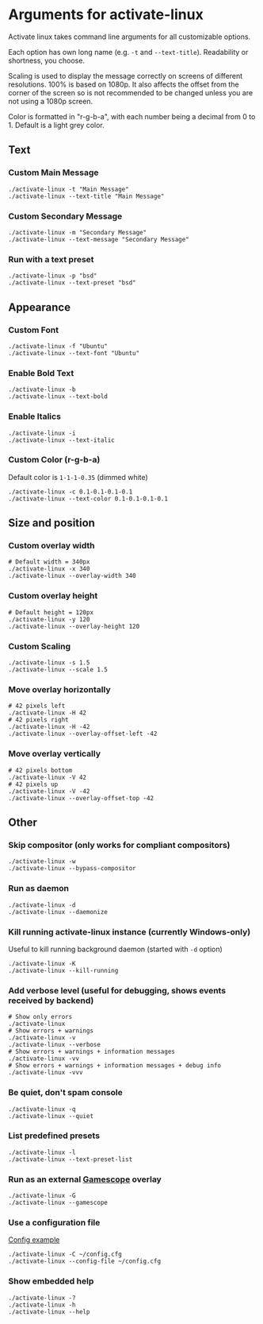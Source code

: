 # Arguments for activate-linux

Activate linux takes command line arguments for all customizable options.

Each option has own long name (e.g. `-t` and `--text-title`). Readability or shortness, you choose.

Scaling is used to display the message correctly on screens of different resolutions. 100% is based on 1080p. It also affects the offset from the corner of the screen
so is not recommended to be changed unless you are not using a 1080p screen.

Color is formatted in "r-g-b-a", with each number being a decimal from 0 to 1. Default is a light grey color.

## Text

### Custom Main Message
```console
./activate-linux -t "Main Message"
./activate-linux --text-title "Main Message"
```

### Custom Secondary Message
```console
./activate-linux -m "Secondary Message"
./activate-linux --text-message "Secondary Message"
```

### Run with a text preset
```console
./activate-linux -p "bsd"
./activate-linux --text-preset "bsd"
```

## Appearance

### Custom Font
```console
./activate-linux -f "Ubuntu"
./activate-linux --text-font "Ubuntu"
```

### Enable Bold Text
```console
./activate-linux -b
./activate-linux --text-bold
```

### Enable Italics
```console
./activate-linux -i
./activate-linux --text-italic
```

### Custom Color (r-g-b-a)
Default color is `1-1-1-0.35` (dimmed white)
```console
./activate-linux -c 0.1-0.1-0.1-0.1
./activate-linux --text-color 0.1-0.1-0.1-0.1
```

## Size and position

### Custom overlay width
```console
# Default width = 340px
./activate-linux -x 340
./activate-linux --overlay-width 340
```

### Custom overlay height
```console
# Default height = 120px
./activate-linux -y 120
./activate-linux --overlay-height 120
```

### Custom Scaling
```console
./activate-linux -s 1.5
./activate-linux --scale 1.5
```

### Move overlay horizontally
```console
# 42 pixels left
./activate-linux -H 42
# 42 pixels right
./activate-linux -H -42
./activate-linux --overlay-offset-left -42
```

### Move overlay vertically
```console
# 42 pixels bottom
./activate-linux -V 42
# 42 pixels up
./activate-linux -V -42
./activate-linux --overlay-offset-top -42
```

## Other

### Skip compositor (only works for compliant compositors)
```console
./activate-linux -w
./activate-linux --bypass-compositor
```

### Run as daemon
```console
./activate-linux -d
./activate-linux --daemonize
```

### Kill running activate-linux instance (currently Windows-only)
Useful to kill running background daemon (started with `-d` option)
```console
./activate-linux -K
./activate-linux --kill-running
```

### Add verbose level (useful for debugging, shows events received by backend)
```console
# Show only errors
./activate-linux
# Show errors + warnings
./activate-linux -v
./activate-linux --verbose
# Show errors + warnings + information messages
./activate-linux -vv
# Show errors + warnings + information messages + debug info
./activate-linux -vvv
```

### Be quiet, don't spam console
```console
./activate-linux -q
./activate-linux --quiet
```

### List predefined presets
```console
./activate-linux -l
./activate-linux --text-preset-list
```

### Run as an external [Gamescope](https://github.com/Plagman/gamescope) overlay
```console
./activate-linux -G
./activate-linux --gamescope
```

### Use a configuration file
[Config example](example.cfg)
```console
./activate-linux -C ~/config.cfg
./activate-linux --config-file ~/config.cfg
```

### Show embedded help
```console
./activate-linux -?
./activate-linux -h
./activate-linux --help
```
